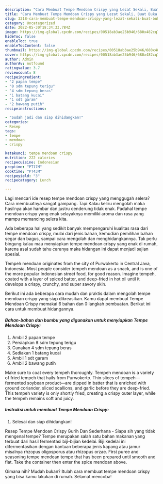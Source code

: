 ```yaml
---
description: "Cara Membuat Tempe Mendoan Crispy yang Lezat Sekali, Buat Buka Puasa Bisa Manjain Lidah"
title: "Cara Membuat Tempe Mendoan Crispy yang Lezat Sekali, Buat Buka Puasa Bisa Manjain Lidah"
slug: 3218-cara-membuat-tempe-mendoan-crispy-yang-lezat-sekali-buat-buka-puasa-bisa-manjain-lidah
category: Uncategorized
date: 2022-05-30T18:34:33.784Z
image: https://img-global.cpcdn.com/recipes/00518ab3ae25b946/680x482cq70/tempe-mendoan-crispy-foto-resep-utama.jpg
hideToc: false
enableToc: true
enableTocContent: false
thumbnail: https://img-global.cpcdn.com/recipes/00518ab3ae25b946/680x482cq70/tempe-mendoan-crispy-foto-resep-utama.jpg
cover: https://img-global.cpcdn.com/recipes/00518ab3ae25b946/680x482cq70/tempe-mendoan-crispy-foto-resep-utama.jpg
author: Admin
authorAv: notfound
ratingvalue: 3.7
reviewcount: 8
recipeingredient:
- "2 papan tempe"
- "8 sdm tepung terigu"
- "4 sdm tepung beras"
- "1 batang kucai"
- "1 sdt garam"
- "2 bawang putih"
recipeinstructions:

- "Sudah jadi dan siap dihidangkan!"
categories:
- Resep
tags:
- tempe
- mendoan
- crispy

katakunci: tempe mendoan crispy 
nutrition: 222 calories
recipecuisine: Indonesian
preptime: "PT17M"
cooktime: "PT43M"
recipeyield: "3"
recipecategory: Lunch

---
```



Lagi mencari ide resep tempe mendoan crispy yang menggugah selera? Cara membuatnya sangat gampang. Tapi Kalau keliru mengolah maka hasilnya akan hambar dan justru cenderung tidak enak. Padahal tempe mendoan crispy yang enak selayaknya memiliki aroma dan rasa yang mampu memancing selera kita.


Ada beberapa hal yang sedikit banyak mempengaruhi kualitas rasa dari tempe mendoan crispy, mulai dari jenis bahan, kemudian pemilihan bahan segar dan bagus, sampai cara mengolah dan menghidangkannya. Tak perlu bingung kalau mau menyiapkan tempe mendoan crispy yang enak di rumah, karena asal sudah tahu caranya maka hidangan ini dapat menjadi sajian spesial.

Tempeh mendoan originates from the city of Purwokerto in Central Java, Indonesia. Most people consider tempeh mendoan as a snack, and is one of the more popular Indonesian street food, for good reason. Imagine tempeh, coated with a layer of spiced batter, and deep-fried in hot oil until it develops a crispy, crunchy, and super savory skin.


Berikut ini ada beberapa cara mudah dan praktis dalam mengolah tempe mendoan crispy yang siap dikreasikan. Kamu dapat membuat Tempe Mendoan Crispy memakai 6 bahan dan 0 langkah pembuatan. Berikut ini cara untuk membuat hidangannya.

<!--inarticleads1-->

##### Bahan-bahan dan bumbu yang digunakan untuk menyiapkan Tempe Mendoan Crispy:

1. Ambil 2 papan tempe
1. Persiapkan 8 sdm tepung terigu
1. Gunakan 4 sdm tepung beras
1. Sediakan 1 batang kucai
1. Ambil 1 sdt garam
1. Ambil 2 bawang putih


Make sure to coat every tempeh thoroughly. Tempeh mendoan is a variety of fried tempeh that hails from Purwokerto. Thin slices of tempeh—fermented soybean product—are dipped in batter that is enriched with ground coriander, sliced scallions, and garlic before they are deep-fried. This tempeh variety is only shortly fried, creating a crispy outer layer, while the tempeh remains soft and juicy. 

<!--inarticleads2-->

##### Instruksi untuk membuat Tempe Mendoan Crispy:


1. Selesai dan siap dihidangkan!

Resep Tempe Mendoan Crispy Gurih Dan Sederhana - Siapa sih yang tidak mengenal tempe? Tempe merupakan salah satu bahan makanan yang terbuat dari hasil fermentasi biji-bijian kedelai. Biji kedelai ini difermentasikan dengan bantuan beberapa jenis kapang atau jamur misalnya rhzopus oligosporus atau rhizopus orzae. First puree and seasoning tempe mendean tempe that has been prepared until smooth and flat. Take the container then enter the spice mendoan above. 

Gimana nih? Mudah bukan? Itulah cara membuat tempe mendoan crispy yang bisa kamu lakukan di rumah. Selamat mencoba!
